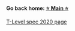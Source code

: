 **Go back home: <a href="https://rockartist33.github.io/T-Level-Revision-dpdd/">⭐ Main ⭐</a>**


















<a href="./T-Level-Revision-dpdd/content/Misc/pdf/t-level-spec-2020.pdf#page=32">T-Level spec 2020 page</a>